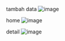 
tambah data ![image](https://github.com/user-attachments/assets/9207e1c5-40a6-4fe8-b185-9ac216ada61c)

home ![image](https://github.com/user-attachments/assets/5c260d1a-2802-4688-b44f-817fc7b534c4)

detail ![image](https://github.com/user-attachments/assets/abe0487b-f568-4836-ab79-869f3f461a1e)
